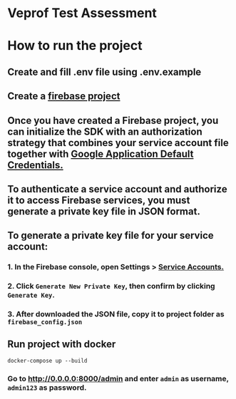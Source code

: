 # Veprof Test Assessment

# How to run the project

## Create and fill .env file using .env.example

## Create a [firebase project](https://cloud.google.com/firestore/docs/client/get-firebase)
## Once you have created a Firebase project, you can initialize the SDK with an authorization strategy that combines your service account file together with [Google Application Default Credentials.](https://cloud.google.com/docs/authentication/production#providing_credentials_to_your_application) 
## To authenticate a service account and authorize it to access Firebase services, you must generate a private key file in JSON format.
## To generate a private key file for your service account:
### 1. In the Firebase console, open Settings > [Service Accounts.](https://console.firebase.google.com/project/_/settings/serviceaccounts/adminsdk)
### 2. Click `Generate New Private Key`, then confirm by clicking `Generate Key`.
### 3. After downloaded the JSON file, copy it to project folder as `firebase_config.json`

## Run project with docker
`docker-compose up --build`

### Go to http://0.0.0.0:8000/admin and enter `admin` as username, `admin123` as password.